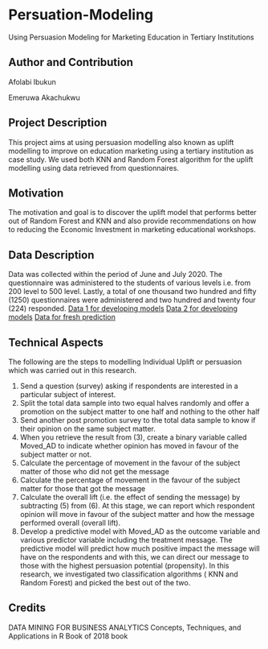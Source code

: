 # Persuation-Modeling
Using Persuasion Modeling for Marketing Education in Tertiary Institutions

Author and Contribution
-----------------------
Afolabi Ibukun

Emeruwa Akachukwu 

Project Description
-------------------
This project aims at using persuasion modelling also known as uplift modelling to improve on education marketing using a tertiary institution as case study. 
We used both KNN and Random Forest algorithm for the uplift modelling using data retrieved from questionnaires.

Motivation
----------
The motivation and goal is to discover the uplift model that performs better out of Random Forest and KNN and also provide recommendations on how to reducing the Economic Investment in marketing educational workshops. 


Data Description
----------------
Data was collected within the period of June and July 2020. 
The questionnaire was administered to the students of various levels i.e. from 200 level  to  500 level. Lastly, a total of one thousand two hundred and fifty
(1250) questionnaires were administered and two hundred and twenty four (224) responded.
[Data 1 for developing models](https://github.com/ibkAfolabi/Persuation-Modeling/blob/main/TrainingDS3.csv)
[Data 2 for developing models](https://github.com/ibkAfolabi/Persuation-Modeling/blob/main/TrainingDS3knn.csv)
[Data for fresh prediction](https://github.com/ibkAfolabi/Persuation-Modeling/blob/main/TrainingDS3NewData.csv)

Technical Aspects
-----------------
The following are the steps to modelling Individual Uplift or persuasion which was carried out in this research.
1. Send a question (survey) asking if respondents are interested in a particular subject of interest.
2. Split the total data sample into two equal halves randomly and offer a promotion on the subject matter to one half and nothing to the other half
3. Send another post promotion survey to the total data sample to know if their opinion on the same subject matter.
4. When you retrieve the result from (3), create a binary variable called Moved_AD to indicate whether opinion has moved in favour of the subject matter or not.
5. Calculate the percentage of movement in the favour of the subject matter of those who did not get the message
6. Calculate the percentage of movement in the favour of the subject matter for those that got the message
7. Calculate the overall lift (i.e. the effect of sending the message) by subtracting (5) from (6). At this stage, we can report which respondent opinion will move in favour of the subject matter and how the message performed overall (overall lift).
8. Develop a predictive model with Moved_AD as the outcome variable and various predictor variable including the treatment message. The predictive model will predict how much positive impact the message will have on the respondents and with this, we can direct our message to those with the highest persuasion potential (propensity). 
In this research, we investigated two classification algorithms ( KNN and Random Forest)  and picked the best out of the two.


Credits
-------
DATA MINING FOR BUSINESS ANALYTICS Concepts, Techniques, and Applications in R Book of 2018 book
